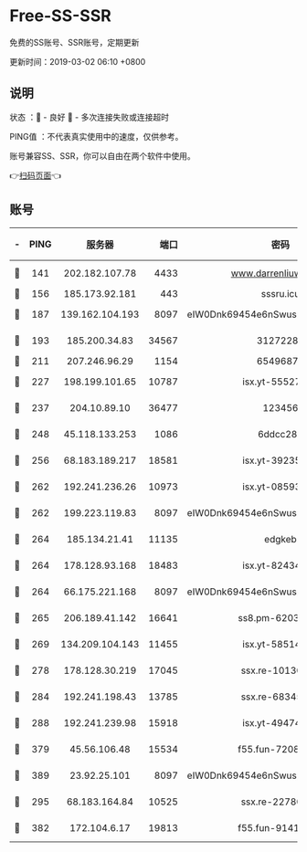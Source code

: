 # Free-SS-SSR

免费的SS账号、SSR账号，定期更新

更新时间：2019-03-02 06:10 +0800

## 说明

状态     ：🙂 - 良好 🙁 - 多次连接失败或连接超时

PING值   ：不代表真实使用中的速度，仅供参考。

账号兼容SS、SSR，你可以自由在两个软件中使用。

👉[扫码页面](https://liesauer.github.io/free-ss-ssr.github.io/)👈

## 账号

|-|PING|服务器|端口|密码|加密方式|区域|
|:----:|:----:|:-----:|-----:|:----:|:----:|:----:|
|🙂|141|202.182.107.78|4433|www.darrenliuwei.com|aes-256-cfb|JP|
|🙂|156|185.173.92.181|443|sssru.icu|rc4-md5|RU|
|🙂|187|139.162.104.193|8097|eIW0Dnk69454e6nSwuspv9DmS201tQ0D|aes-256-cfb|JP|
|🙂|193|185.200.34.83|34567|31272288|aes-256-cfb|US|
|🙂|211|207.246.96.29|1154|65496879|chacha20|US|
|🙂|227|198.199.101.65|10787|isx.yt-55527234|aes-256-cfb|US|
|🙂|237|204.10.89.10|36477|123456|aes-256-cfb|US|
|🙂|248|45.118.133.253|1086|6ddcc286|aes-256-cfb|SG|
|🙂|256|68.183.189.217|18581|isx.yt-39235450|aes-256-cfb|SG|
|🙂|262|192.241.236.26|10973|isx.yt-08593579|aes-256-cfb|US|
|🙂|262|199.223.119.83|8097|eIW0Dnk69454e6nSwuspv9DmS201tQ0D|aes-256-cfb|US|
|🙂|264|185.134.21.41|11135|edgkeb|aes-256-cfb|GB|
|🙂|264|178.128.93.168|18483|isx.yt-82434305|aes-256-cfb|SG|
|🙂|264|66.175.221.168|8097|eIW0Dnk69454e6nSwuspv9DmS201tQ0D|aes-256-cfb|US|
|🙂|265|206.189.41.142|16641|ss8.pm-62032966|aes-256-cfb|SG|
|🙂|269|134.209.104.143|11455|isx.yt-58514874|aes-256-cfb|SG|
|🙂|278|178.128.30.219|17045|ssx.re-10130614|aes-256-cfb|SG|
|🙂|284|192.241.198.43|13785|ssx.re-68345510|aes-256-cfb|US|
|🙂|288|192.241.239.98|15918|isx.yt-49474525|aes-256-cfb|US|
|🙂|379|45.56.106.48|15534|f55.fun-72089775|aes-256-cfb|US|
|🙂|389|23.92.25.101|8097|eIW0Dnk69454e6nSwuspv9DmS201tQ0D|aes-256-cfb|US|
|🙂|295|68.183.164.84|10525|ssx.re-22780644|aes-256-cfb|US|
|🙁|382|172.104.6.17|19813|f55.fun-91414761|aes-256-cfb|US|
